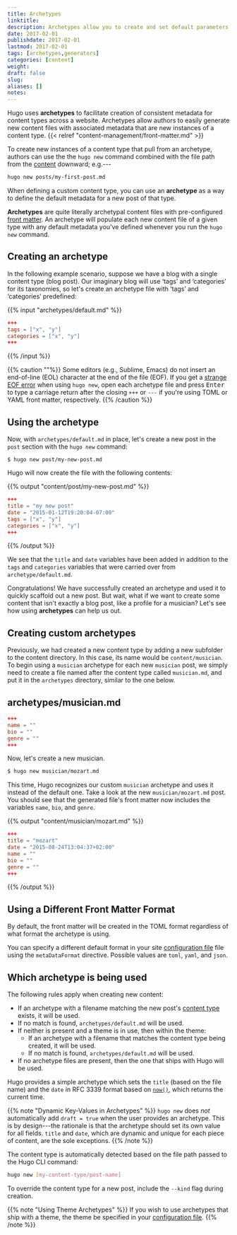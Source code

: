 ```yaml
---
title: Archetypes
linktitle:
description: Archetypes allow you to create and set default parameters from the command line according to the content section.
date: 2017-02-01
publishdate: 2017-02-01
lastmod: 2017-02-01
tags: [archetypes,generators]
categories: [content]
weight:
draft: false
slug:
aliases: []
notes:
---
```


Hugo uses **archetypes** to facilitate creation of consistent metadata for content types across a website. Archetypes allow authors to easily generate new content files with associated metadata that are new instances of a content type. {{< relref "content-management/front-matter.md" >}}

To create new instances of a content type that pull from an archetype, authors can use the the `hugo new` command combined with the file path from the [content][] downward; e.g.---

```bash
hugo new posts/my-first-post.md
```

When defining a custom content type, you can use an **archetype** as a way to
define the default metadata for a new post of that type.

**Archetypes** are quite literally archetypal content files with pre-configured
[front matter][]. An archetype will populate each new content file of a given type with any default metadata you've defined whenever you run the `hugo new` command.

## Creating an archetype

In the following example scenario, suppose we have a blog with a single content
type (blog post). Our imaginary blog will use ‘tags’ and ‘categories’ for its
taxonomies, so let's create an archetype file with ‘tags’ and ‘categories’
predefined:

{{% input "archetypes/default.md" %}}
```toml
+++
tags = ["x", "y"]
categories = ["x", "y"]
+++
```
{{% /input %}}

{{% caution ""%}}
Some editors (e.g., Sublime, Emacs) do not insert an end-of-line (EOL) character at the end of the file (EOF).  If you get a [strange EOF error](/troubleshooting/frequently-asked-questions/#eof-error) when using `hugo new`, open each archetype file and press <kbd>Enter</kbd> to type a carriage return after the closing `+++` or `---` if you're using TOML or YAML front matter, respectively.
{{% /caution %}}

## Using the archetype

Now, with `archetypes/default.md` in place, let's create a new post in the `post`
section with the `hugo new` command:

    $ hugo new post/my-new-post.md

Hugo will now create the file with the following contents:

{{% output "content/post/my-new-post.md" %}}
```toml
+++
title = "my new post"
date = "2015-01-12T19:20:04-07:00"
tags = ["x", "y"]
categories = ["x", "y"]
+++
```
{{% /output %}}

We see that the `title` and `date` variables have been added in addition to the `tags` and `categories` variables that were carried over from `archetype/default.md`.

Congratulations! We have successfully created an archetype and used it to
quickly scaffold out a new post. But wait, what if we want to create some content that isn't exactly a blog post, like a profile for a musician? Let's see how using **archetypes** can help us out.

## Creating custom archetypes

Previously, we had created a new content type by adding a new subfolder to the content directory. In this case, its name would be `content/musician`. To begin using a `musician` archetype for each new `musician` post, we simply need to create a file named after the content type called `musician.md`, and put it in the `archetypes` directory, similar to the one below.

## archetypes/musician.md

```toml
+++
name = ""
bio = ""
genre = ""
+++
```

Now, let's create a new musician.

```bash
$ hugo new musician/mozart.md
```

This time, Hugo recognizes our custom `musician` archetype and uses it instead of the default one. Take a look at the new `musician/mozart.md` post. You should see that the generated file's front matter now includes the variables `name`, `bio`, and `genre`.


{{% output "content/musician/mozart.md" %}}

```toml
+++
title = "mozart"
date = "2015-08-24T13:04:37+02:00"
name = ""
bio = ""
genre = ""
+++
```
{{% /output %}}

## Using a Different Front Matter Format

By default, the front matter will be created in the TOML format regardless of what format the archetype is using.

You can specify a different default format in your site [configuration file][] file using the `metaDataFormat` directive. Possible values are `toml`, `yaml`, and `json`.

## Which archetype is being used

The following rules apply when creating new content:

* If an archetype with a filename matching the new post's [content type](/content/types) exists, it will be used.
* If no match is found, `archetypes/default.md` will be used.
* If neither is present and a theme is in use, then within the theme:
    * If an archetype with a filename that matches the content type being created, it will be used.
    * If no match is found, `archetypes/default.md` will be used.
* If no archetype files are present, then the one that ships with Hugo will be used.

Hugo provides a simple archetype which sets the `title` (based on the
file name) and the `date` in RFC&nbsp;3339 format based on
[`now()`][], which returns the current time.

{{% note "Dynamic Key-Values in Archetypes" %}}
`hugo new` does *not* automatically add `draft = true` when the user
provides an archetype. This is by design---the rationale is that the archetype should set its own value for all fields. `title` and `date`, which are dynamic and unique for each piece of content, are the sole exceptions.
{{% /note %}}

The content type is automatically detected based on the file path passed to the
Hugo CLI command:

```bash
hugo new [my-content-type/post-name]
```

To override the content type for a new post, include the `--kind` flag during creation.

{{% note "Using Theme Archetypes" %}}
If you wish to use archetypes that ship with a theme, the theme be specified in your [configuration file](/project-organization/configuration/).
{{% /note %}}

[front matter]: /content-management/front-matter/
[content]: /project-organization/directory-structure/
[configuration file]: /project-organization/configuration/
[`now()`]: http://golang.org/pkg/time/#Now

